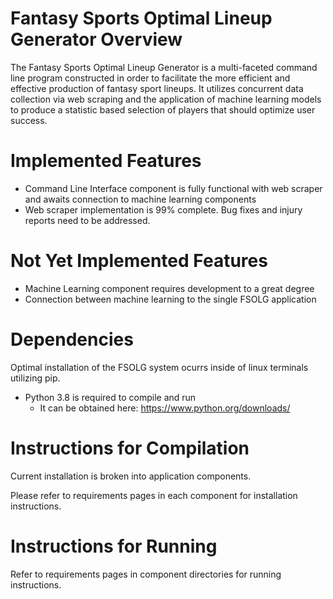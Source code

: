 # Fantasy Sports Optimal Lineup Generator Overview

The Fantasy Sports Optimal Lineup Generator is a multi-faceted command line program constructed in order to facilitate the more efficient and effective production of fantasy sport lineups. It utilizes concurrent data collection via web scraping and the application of machine learning models to produce a statistic based selection of players that should optimize user success.

# Implemented Features
 - Command Line Interface component is fully functional with web scraper and awaits connection to machine learning components
 - Web scraper implementation is 99% complete. Bug fixes and injury reports need to be addressed.
 
# Not Yet Implemented Features
 - Machine Learning component requires development to a great degree
 - Connection between machine learning to the single FSOLG application

# Dependencies

Optimal installation of the FSOLG system ocurrs inside of linux terminals utilizing pip.
 - Python 3.8 is required to compile and run
    - It can be obtained here: https://www.python.org/downloads/
    

# Instructions for Compilation

Current installation is broken into application components.

Please refer to requirements pages in each component for installation instructions.

# Instructions for Running

Refer to requirements pages in component directories for running instructions.

